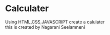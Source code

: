 # Calculater
Using HTML,CSS,JAVASCRIPT create a calulater
<br> this is created by <head>Nagarani Seelamneni
